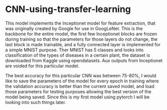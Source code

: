 # CNN-using-transfer-learning

This model implements the Inceptionet model for feature extraction, that was originally created by Google for use in GoogLeNet. This is the backbone for the entire model, the first few Inceptionet blocks are frozen during training so that the parameters for those layers do not change, the last block is made trainable, and a fully connected layer is implemented for a simple MNIST purpose. Ther MNIST has 5 classes and looks into classification of the types of diseases in a certain plant, the dataset is downloaded from Kaggle using opendatasets.
Aux outputs from Inceptionet are voided for this particular model.

The best accuracy for this particular CNN was between 75-80%, I would like to save the parameters of the model for every epoch in training where the validation accuracy is better than the current saved model, and load those parameters for testing purposes allowing the best version of the model being saved. Since this is my first model using pytorch I will be looking into such things later.
